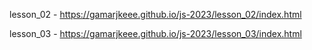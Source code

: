 lesson_02 - https://gamarjkeee.github.io/js-2023/lesson_02/index.html

lesson_03 - https://gamarjkeee.github.io/js-2023/lesson_03/index.html
